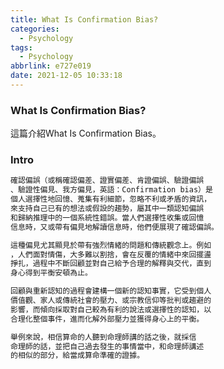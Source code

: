 ```yaml
---
title: What Is Confirmation Bias?
categories:
  - Psychology
tags:
  - Psychology
abbrlink: e727e019
date: 2021-12-05 10:33:18
---
```

### What Is Confirmation Bias?
<!--more-->
這篇介紹What Is Confirmation Bias。

### Intro
```sh
確認偏誤（或稱確認偏差、證實偏差、肯證偏誤、驗證偏誤
、驗證性偏見、我方偏見，英語：Confirmation bias）是
個人選擇性地回憶、蒐集有利細節，忽略不利或矛盾的資訊，
來支持自己已有的想法或假設的趨勢，屬其中一類認知偏誤
和歸納推理中的一個系統性錯誤。當人們選擇性收集或回憶
信息時，又或帶有偏見地解讀信息時，他們便展現了確認偏誤。

這種偏見尤其顯見於帶有強烈情緒的問題和傳統觀念上。例如
，人們面對情傷，大多難以割捨，會在反覆的情緒中來回擺盪
掙扎，過程中不斷回顧並對自己給予合理的解釋與交代，直到
身心得到平衡安頓為止。

回顧與重新認知的過程會建構一個新的認知事實，它受到個人
價值觀、家人或傳統社會的壓力、或宗教信仰等批判或趨避的
影響，而傾向採取對自己較為有利的說法或選擇性的認知，以
合理化整個事件，進而化解外部壓力並獲得身心上的平衡。

舉例來說，相信算命的人聽到命理師講的話之後，就採信
命理師的話，並把自己過去發生的事情當中，和命理師講述
的相似的部分，給當成算命準確的證據。
```